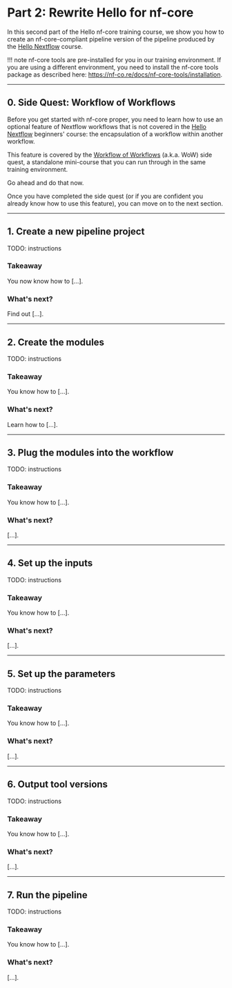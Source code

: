 # Part 2: Rewrite Hello for nf-core

In this second part of the Hello nf-core training course, we show you how to create an nf-core-compliant pipeline version of the pipeline produced by the [Hello Nextflow](../hello_nextflow/index.md) course.

!!! note
nf-core tools are pre-installed for you in our training environment.
If you are using a different environment, you need to install the nf-core tools package as described here: https://nf-co.re/docs/nf-core-tools/installation.

---

## 0. Side Quest: Workflow of Workflows

Before you get started with nf-core proper, you need to learn how to use an optional feature of Nextflow workflows that is not covered in the [Hello Nextflow](../hello_nextflow/index.md) beginners' course: the encapsulation of a workflow within another workflow.

This feature is covered by the [Workflow of Workflows](https://training.nextflow.io/latest/side_quests/workflows_of_workflows) (a.k.a. WoW) side quest, a standalone mini-course that you can run through in the same training environment.

Go ahead and do that now.

Once you have completed the side quest (or if you are confident you already know how to use this feature), you can move on to the next section.

---

## 1. Create a new pipeline project

TODO: instructions

### Takeaway

You now know how to [...].

### What's next?

Find out [...].

---

## 2. Create the modules

TODO: instructions

### Takeaway

You know how to [...].

### What's next?

Learn how to [...].

---

## 3. Plug the modules into the workflow

TODO: instructions

### Takeaway

You know how to [...].

### What's next?

[...].

---

## 4. Set up the inputs

TODO: instructions

### Takeaway

You know how to [...].

### What's next?

[...].

---

## 5. Set up the parameters

TODO: instructions

### Takeaway

You know how to [...].

### What's next?

[...].

---

## 6. Output tool versions

TODO: instructions

### Takeaway

You know how to [...].

### What's next?

[...].

---

## 7. Run the pipeline

TODO: instructions

### Takeaway

You know how to [...].

### What's next?

[...].
